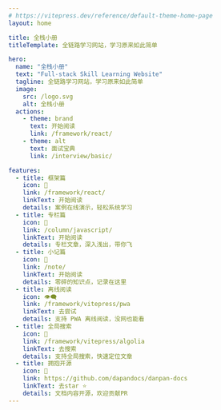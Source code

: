 ```yaml
---
# https://vitepress.dev/reference/default-theme-home-page
layout: home

title: 全栈小册
titleTemplate: 全链路学习网站，学习原来如此简单

hero:
  name: "全栈小册"
  text: "Full-stack Skill Learning Website"
  tagline: 全链路学习网站，学习原来如此简单
  image:
    src: /logo.svg
    alt: 全栈小册
  actions:
    - theme: brand
      text: 开始阅读
      link: /framework/react/
    - theme: alt
      text: 面试宝典
      link: /interview/basic/

features:
  - title: 框架篇
    icon: 🦀
    link: /framework/react/
    linkText: 开始阅读
    details: 案例在线演示，轻松系统学习
  - title: 专栏篇
    icon: 🦐
    link: /column/javascript/
    linkText: 开始阅读
    details: 专栏文章，深入浅出，带你飞
  - title: 小记篇
    icon: 🐙
    link: /note/
    linkText: 开始阅读
    details: 零碎的知识点，记录在这里
  - title: 离线阅读
    icon: 👁️‍🗨️
    link: /framework/vitepress/pwa
    linkText: 去尝试
    details: 支持 PWA 离线阅读，没网也能看
  - title: 全局搜索
    icon: 🔎
    link: /framework/vitepress/algolia
    linkText: 去搜索
    details: 支持全局搜索，快速定位文章
  - title: 拥抱开源
    icon: 🚩
    link: https://github.com/dapandocs/danpan-docs
    linkText: 去star ⭐
    details: 文档内容开源，欢迎贡献PR
---
```

